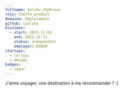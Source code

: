 ```yaml
---
fullname: Saliha Chekroun
role: Cheffe produit
domaine: Déploiement
github: saaliha
missions:
  - start: 2021-11-08
    end: 2022-12-31
    status: independent
    employer: DINUM
startups:
  - le-taxi
  - mesads
badges:
  - segur
---
```


J'aime voyager, une destination à me recommander ? :)
